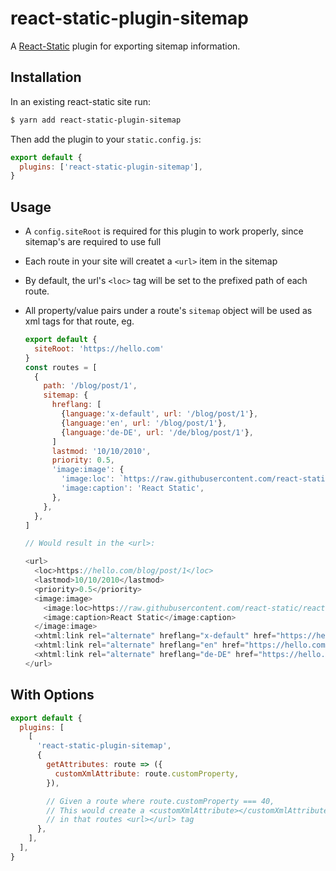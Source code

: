 # react-static-plugin-sitemap

A [React-Static](https://react-static.js.org) plugin for exporting sitemap information.

## Installation

In an existing react-static site run:

```bash
$ yarn add react-static-plugin-sitemap
```

Then add the plugin to your `static.config.js`:

```javascript
export default {
  plugins: ['react-static-plugin-sitemap'],
}
```

## Usage

- A `config.siteRoot` is required for this plugin to work properly, since sitemap's are required to use full
- Each route in your site will createt a `<url>` item in the sitemap
- By default, the url's `<loc>` tag will be set to the prefixed path of each route.
- All property/value pairs under a route's `sitemap` object will be used as xml tags for that route, eg.

  ```javascript
  export default {
    siteRoot: 'https://hello.com'
  }
  const routes = [
    {
      path: '/blog/post/1',
      sitemap: {
        hreflang: [
          {language:'x-default', url: '/blog/post/1'},
          {language:'en', url: '/blog/post/1'},
          {language:'de-DE', url: '/de/blog/post/1'},
        ]
        lastmod: '10/10/2010',
        priority: 0.5,
        'image:image': {
          'image:loc': `https://raw.githubusercontent.com/react-static/react-static/master/media/react-static-logo-2x.png`,
          'image:caption': 'React Static',
        },
      },
    },
  ]

  // Would result in the <url>:

  <url>
    <loc>https://hello.com/blog/post/1</loc>
    <lastmod>10/10/2010</lastmod>
    <priority>0.5</priority>
    <image:image>
      <image:loc>https://raw.githubusercontent.com/react-static/react-static/master/media/react-static-logo-2x.png</image:loc>
      <image:caption>React Static</image:caption>
    </image:image>
    <xhtml:link rel="alternate" hreflang="x-default" href="https://hello.com/blog/post/1" />
    <xhtml:link rel="alternate" hreflang="en" href="https://hello.com/blog/post/1" />
    <xhtml:link rel="alternate" hreflang="de-DE" href="https://hello.com/de/blog/post/1" />
  </url>
  ```

## With Options

```javascript
export default {
  plugins: [
    [
      'react-static-plugin-sitemap',
      {
        getAttributes: route => ({
          customXmlAttribute: route.customProperty,
        }),

        // Given a route where route.customProperty === 40,
        // This would create a <customXmlAttribute></customXmlAttribute>
        // in that routes <url></url> tag
      },
    ],
  ],
}
```
